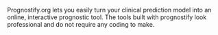 Prognostify.org lets you easily turn your clinical prediction model into an online, interactive prognostic tool. The tools built with prognostify look professional and do not require any coding to make.
